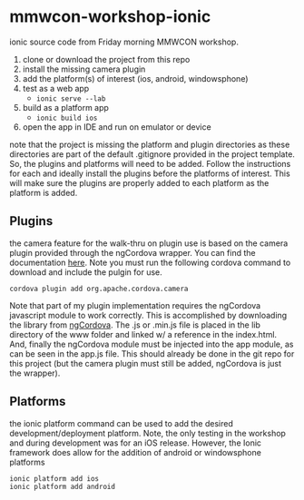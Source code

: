 # mmwcon-workshop-ionic
ionic source code from Friday morning MMWCON workshop.
1. clone or download the project from this repo
2. install the missing camera plugin
3. add the platform(s) of interest (ios, android, windowsphone)
4. test as a web app
    * ```ionic serve --lab```
5. build as a platform app
    * ```ionic build ios```
6. open the app in IDE and run on emulator or device

note that the project is missing the platform and plugin directories as these directories are part of the default .gitignore provided in the project template.  So, the plugins and platforms will need to be added.  Follow the instructions for each and ideally install the plugins before the platforms of interest.  This will make sure the plugins are properly added to each platform as the platform is added.

## Plugins
the camera feature for the walk-thru on plugin use is based on the camera plugin provided through the ngCordova wrapper.  You can find the documentation [here](http://ngcordova.com/docs/plugins/camera/).  Note you must run the following cordova command to download and include the pulgin for use.
```
cordova plugin add org.apache.cordova.camera
```
Note that part of my plugin implementation requires the ngCordova javascript module to work correctly.  This is accomplished by downloading the library from [ngCordova](http://ngCordova.com).  The .js or .min.js file is placed in the lib directory of the www folder and linked w/ a reference in the index.html.  And, finally the ngCordova module must be injected into the app module, as can be seen in the app.js file.  This should already be done in the git repo for this project (but the camera plugin must still be added, ngCordova is just the wrapper).

## Platforms
the ionic platform command can be used to add the desired development/deployment platform.  Note, the only testing in the workshop and during development was for an iOS release.  However, the Ionic framework does allow for the addition of android or windowsphone platforms
```
ionic platform add ios
ionic platform add android
```